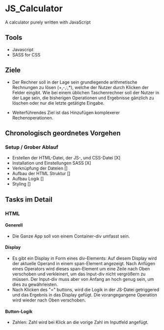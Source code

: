 # JS_Calculator

A calculator purely written with JavaScript

## Tools

- Javascript
- SASS for CSS

## Ziele

- Der Rechner soll in der Lage sein grundlegende arithmetische Rechnungen zu lösen (+,-,:,*), welche der Nutzer durch Klicken der Felder eingibt. Wie bei einem üblichen Taschenrechner soll der Nutzer in der Lage sein, die bisherigen Operationen und Ergebnisse gänzlich zu löschen oder nur die letzte getätigte Eingabe.

- Weiterführendes Ziel ist das Hinzufügen komplexerer Rechenoperationen.

## Chronologisch geordnetes Vorgehen

### Setup / Grober Ablauf

- Erstellen der HTML-Datei, der JS-, und CSS-Datei [X]
- Installation und Einstellungen SASS [X]
- Verknüpfung der Dateien []
- Aufbau der HTML Struktur []
- Aufbau Logik []
- Styling []

## Tasks im Detail

### HTML

#### Generell

- Die Ganze App soll von einem Container-div umfasst sein.

#### Display

- Es gibt ein Display in Form eines div-Elements: Auf diesem Display wird der aktuelle Operand in einem span-Element angezeigt. Nach Anfügen eines Operators wird dieses span-Element um eine Zeile nach Oben verschoben und verkleinert, um das Input-div nicht vergrößern zu müssen. Der Input-div muss aber von Anfang an hoch genug sein, um dies zu gewährleisten.
- Nach Klicken des "=" buttons, wird die Logik in der JS-Datei getriggered und das Ergebnis in das Display gefügt. Die vorangegangene Operation wird wieder nach Oben verschoben.

#### Button-Logik

- Zahlen: Zahl wird bei Klick an die vorige Zahl im Inputfeld angefügt.
